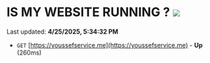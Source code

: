 # IS MY WEBSITE RUNNING ? [![](https://img.shields.io/static/v1?label=Sponsor&message=%E2%9D%A4&logo=GitHub&color=%23fe8e86)](https://github.com/sponsors/Youssef-Lehmam)

Last updated: **4/25/2025, 5:34:32 PM**

- `GET` [https://youssefservice.me](https://youssefservice.me) - **Up** (260ms)
